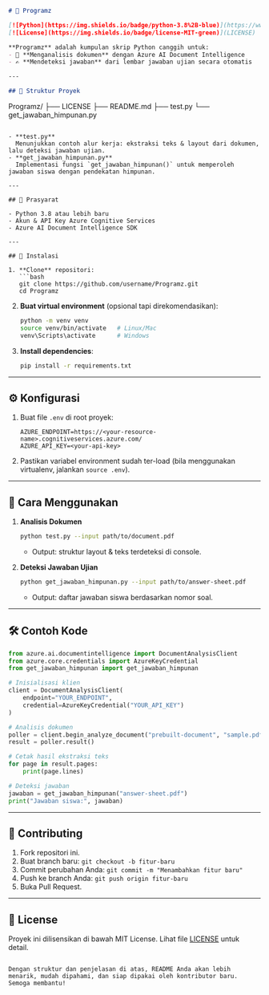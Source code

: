```markdown
# 🚀 Programz

[![Python](https://img.shields.io/badge/python-3.8%2B-blue)](https://www.python.org/)  
[![License](https://img.shields.io/badge/license-MIT-green)](LICENSE)

**Programz** adalah kumpulan skrip Python canggih untuk:
- 📄 **Menganalisis dokumen** dengan Azure AI Document Intelligence  
- ✍️ **Mendeteksi jawaban** dari lembar jawaban ujian secara otomatis  

---

## 📂 Struktur Proyek

```

Programz/
├── LICENSE
├── README.md
├── test.py
└── get\_jawaban\_himpunan.py

````

- **test.py**  
  Menunjukkan contoh alur kerja: ekstraksi teks & layout dari dokumen, lalu deteksi jawaban ujian.  
- **get_jawaban_himpunan.py**  
  Implementasi fungsi `get_jawaban_himpunan()` untuk memperoleh jawaban siswa dengan pendekatan himpunan.

---

## 🔧 Prasyarat

- Python 3.8 atau lebih baru  
- Akun & API Key Azure Cognitive Services  
- Azure AI Document Intelligence SDK

---

## 🚀 Instalasi

1. **Clone** repositori:  
   ```bash
   git clone https://github.com/username/Programz.git
   cd Programz
````

2. **Buat virtual environment** (opsional tapi direkomendasikan):

   ```bash
   python -m venv venv
   source venv/bin/activate   # Linux/Mac
   venv\Scripts\activate      # Windows
   ```
3. **Install dependencies**:

   ```bash
   pip install -r requirements.txt
   ```

---

## ⚙️ Konfigurasi

1. Buat file `.env` di root proyek:

   ```text
   AZURE_ENDPOINT=https://<your-resource-name>.cognitiveservices.azure.com/
   AZURE_API_KEY=<your-api-key>
   ```
2. Pastikan variabel environment sudah ter-load (bila menggunakan virtualenv, jalankan `source .env`).

---

## 🎯 Cara Menggunakan

1. **Analisis Dokumen**

   ```bash
   python test.py --input path/to/document.pdf
   ```

   * Output: struktur layout & teks terdeteksi di console.

2. **Deteksi Jawaban Ujian**

   ```bash
   python get_jawaban_himpunan.py --input path/to/answer-sheet.pdf
   ```

   * Output: daftar jawaban siswa berdasarkan nomor soal.

---

## 🛠️ Contoh Kode

```python
from azure.ai.documentintelligence import DocumentAnalysisClient
from azure.core.credentials import AzureKeyCredential
from get_jawaban_himpunan import get_jawaban_himpunan

# Inisialisasi klien
client = DocumentAnalysisClient(
    endpoint="YOUR_ENDPOINT",
    credential=AzureKeyCredential("YOUR_API_KEY")
)

# Analisis dokumen
poller = client.begin_analyze_document("prebuilt-document", "sample.pdf")
result = poller.result()

# Cetak hasil ekstraksi teks
for page in result.pages:
    print(page.lines)

# Deteksi jawaban
jawaban = get_jawaban_himpunan("answer-sheet.pdf")
print("Jawaban siswa:", jawaban)
```

---

## 🤝 Contributing

1. Fork repositori ini.
2. Buat branch baru: `git checkout -b fitur-baru`
3. Commit perubahan Anda: `git commit -m "Menambahkan fitur baru"`
4. Push ke branch Anda: `git push origin fitur-baru`
5. Buka Pull Request.

---

## 📄 License

Proyek ini dilisensikan di bawah MIT License.
Lihat file [LICENSE](LICENSE) untuk detail.

```

Dengan struktur dan penjelasan di atas, README Anda akan lebih menarik, mudah dipahami, dan siap dipakai oleh kontributor baru. Semoga membantu!
```

